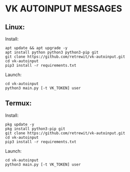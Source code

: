 # VK AUTOINPUT MESSAGES
## Linux:
Install:
```
apt update && apt upgrade -y
apt install python python3 python3-pip git
git clone https://github.com/retrewit/vk-autoinput.git
cd vk-autoinput
pip3 install -r requirements.txt
```
Launch:
```
cd vk-autoinput
python3 main.py [-t VK_TOKEN] user
```
## Termux:
Install:
```
pkg update -y
pkg install python3-pip git
git clone https://github.com/retrewit/vk-autoinput.git
cd vk-autoinput
pip3 install -r requirements.txt
```
Launch:
```
cd vk-autoinput
python3 main.py [-t VK_TOKEN] user
```
